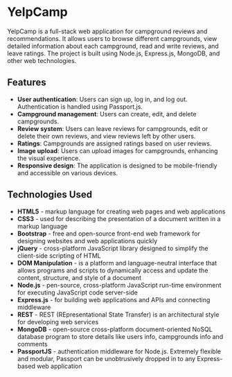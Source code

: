 # YelpCamp
YelpCamp is a full-stack web application for campground reviews and recommendations. It allows users to browse different campgrounds, view detailed information about each campground, read and write reviews, and leave ratings. The project is built using Node.js, Express.js, MongoDB, and other web technologies.
## Features
- **User authentication**: Users can sign up, log in, and log out. Authentication is handled using Passport.js.
- **Campground management**: Users can create, edit, and delete campgrounds.
- **Review system**: Users can leave reviews for campgrounds, edit or delete their own reviews, and view reviews left by other users.
- **Ratings**: Campgrounds are assigned ratings based on user reviews.
- **Image upload**: Users can upload images for campgrounds, enhancing the visual experience.
- **Responsive design**: The application is designed to be mobile-friendly and accessible on various devices.

## Technologies Used
- **HTML5** - markup language for creating web pages and web applications
- **CSS3** - used for describing the presentation of a document written in a markup language
- **Bootstrap** - free and open-source front-end web framework for designing websites and web applications quickly
- **jQuery** - cross-platform JavaScript library designed to simplify the client-side scripting of HTML
- **DOM Manipulation** - is a platform and language-neutral interface that allows programs and scripts to dynamically access and update the content, structure, and style of a document
- **Node.js** - pen-source, cross-platform JavaScript run-time environment for executing JavaScript code server-side
- **Express.js** - for building web applications and APIs and connecting middleware
- **REST** - REST (REpresentational State Transfer) is an architectural style for developing web services
- **MongoDB** - open-source cross-platform document-oriented NoSQL database program to store details like users info, campgrounds info and comments
- **PassportJS** - authentication middleware for Node.js. Extremely flexible and modular, Passport can be unobtrusively dropped in to any Express-based web application


